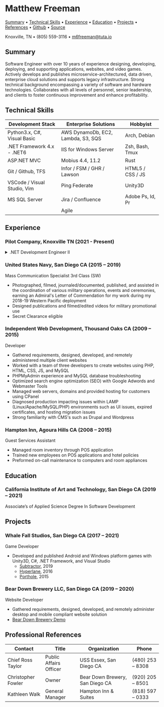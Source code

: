 
# Matthew Freeman

[Summary](#summary) • [Technical Skills](#skills) • [Experience](#experience) • [Education](#education) • [Projects](#projects) • [References](#references) • [Github](https://github.com/m6freeman) • [Source](https://github.com/m6freeman/m6freeman.github.io/blob/main/index.md)

Knoxville, TN • (805) 559-3116 • m6freeman@tuta.io


## Summary
<a name="summary"> <a>

Software Engineer with over 10 years of experience designing, developing, deploying, and supporting applications, websites, and video games.
Actively develops and publishes microservice-architectured, data driven, enterprise cloud solutions and supports legacy infrastructure.
Strong technical background encompassing a variety of software and hardware technologies.
Collaborates with all levels of personnel, senior leadership, and clients to foster continuous improvement and enhance profitability.

## Technical Skills
<a name="skills"> <a>

|Development Stack  |Enterprise Solutions   |Hobbyist   |
|-|-|-|     
|Python3.x, C#, Visual Basic    |AWS DynamoDb, EC2, Lambda, S3, SQS |Arch, Debian       |
|.NET Framework 4.x - .NET6     |IIS for Windows Server             |Zsh, Bash, Tmux    |
|ASP.NET MVC                    |Mobius 4.4, 11.2                   |Rust               |
|Git / Github, TFS              |Infor / FSM / GHR / Lawson         |HTML5 / CSS / JS   |
|VSCode / Visual Studio, Vim    |Ping Federate                      |Unity3D            |  
|MS SQL Server                  |Jira / Confluence                  |Adobe Ps, Id, Pr   |
|                               |Agile                              |                   |


## Experience
<a name="experience"> <a>

### Pilot Company, Knoxville TN (2021 - Present)

<details><summary>.NET Development Engineer II</summary><ul>
    <li><details><summary>Financial Transformation Project</summary><ul>
        <li>Designed a prototype financial system integration and reporting solution and performed a demonstration of capabilities to executive leadership, ultimately resulting in the decision to not out-source the project</li>
        <li>Performed requirements gathering and discovery for existing financial integrations for legacy system</li>
        <li>Built a scalable integration pipeline using AWS Lambda, S3, SQS, and DynamoDb to perform ETL on hundreds of thousands of financial statements a month, spanning 30+ systems with numerous document formats</li>
        <li>Directly supported integration testing efforts alongside consultants and business partners</li>
        <li>Provided business and diagnostic related data to a web front-end used by various levels of support as well as the business for reporting and to understand real-time metrics for financial records as they are submitted</li>
    </ul></details></li>
    <li><details><summary>Lead engineer for enterprise document archive system Mobius 4.4 to 11.2</summary><ul>
        <li><details><summary>Modernized the legacy HR and Financial document archive system</summary><ul>
            <li>Installed new version of software across distributed network of AWS EC2 servers</li>
            <li>Worked directly with database and cloud administrators to migrate existing data and schemas from on-prem to cloud</li>
            <li>Performed requirements gathering and discovery for existing document ingestion pipeline</li>
            <li>Updated, refactored, or entirely rewrote (when necessary) approx. 40 distributed VBScript applications facilitating the traffic of documents into the archive across numerous on-prem and cloud networks</li>
        </ul></details></li>
        <li>Performed virtual and in-person training for dozens of employees with varying technical abilities, spanning 4 enterprise verticals, on the use of the product</li>
        <li>Worked directly with the vendor on technical issues, troubleshooting outages, and performing minor version upgrades</li>
        <li>Actively perform technical and administrative support</li>
    </ul></details></li>
    <li>Introduce new features, modify existing features, perform debugging and patching, and perform project and infrastructural upgrades to legacy HR, Benefits, Payroll and Financial systems, including data distributing REST and SOAP APIs, and store and customer facing web interfaces</li>
</ul></details>

### United States Navy, San Diego CA (2015 – 2019)

Mass Communication Specialist 3rd Class (SW)

- Photographed, filmed, journaled/documented, published, and assisted in the coordination of various military operations, events and ceremonies, earning an Admiral's Letter of Commendation for my work during my 2018-19 Western Pacific deployment
- Designed publications and filmed/edited videos for military promotional use
- Secret Clearance eligible

### Independent Web Development, Thousand Oaks CA (2009 – 2015)

Developer

- Gathered requirements, designed, developed, and remotely administered multiple client websites
- Worked with a team of three developers to create websites using PHP, HTML, CSS, JS, and MySQL
- PHPMyAdmin experience and MySQL database troubleshooting
- Optimized search engine optimization (SEO) with Google Adwords and Webmaster Tools
- Managed web servers, domains and provided hosting for customers using CPanel
- Diagnosed production impacting issues within LAMP (Linux/Apache/MySQL/PHP) environments such as UI issues, expired certificates, and hosting migration issues
- Strong familiarity with CMS's such as Drupal and Wordpress

### Hampton Inn, Agoura Hills CA (2008 – 2015)

Guest Services Assistant

- Managed room inventory through POS application
- Trained new employees on POS applications and hotel policies
- Preformed on-call maintenance to computers and room appliances


## Education 
<a name="education"> <a>

### California Institute of Art and Technology, San Diego CA (2019 – 2021)

Associate’s of Applied Science Degree In Software Development


## Projects 
<a name="projects"> <a>

### Whale Fall Studios, San Diego CA (2017 – 2021)

Game Developer

- Developed and published Android and Windows platform games with Unity3D, C#, .NET Framework, and Visual Studio
    - [Subtractor](https://m6freeman.github.io/Subtractor), 2019
    - [Hyperlane](https://m6freeman.github.io/Hyperlane), 2016
    - [Porthole](https://m6freeman.github.io/Porthole), 2015

### Bear Down Brewery LLC, San Diego CA (2019 – 2020)

Website Developer

- Gathered requirements, designed, developed, and remotely administer desktop and mobile compliant website solution
- [Bear Down Brewery Demo](https://m6freeman.github.io/Bear-Down-Brewery)


## Professional References
<a name="references"> <a>

|Contact    |Title  |Organization   |Phone  |
|-|-|-|-|
|Chief Ross Taylor  |Public Affairs Officer |USS Essex, San Diego CA           |\(480\) 253 – 8308 |
|Christopher Fowler |Owner                  |Bear Down Brewery, San Diego CA   |\(920\) 205 – 8501 |
|Kathleen Walk      |General Manager        |Hampton Inn & Suites              |\(818\) 597 – 0333 |

